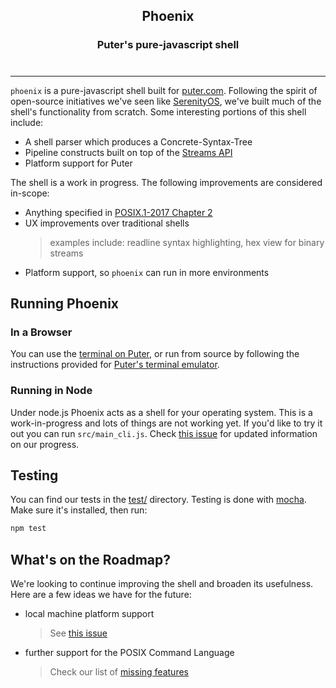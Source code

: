 <h2 align="center">Phoenix</h2>
<h3 align="center">Puter's pure-javascript shell</h3>
<h3 align="center"><img alt="" src="./doc/readme-gif.gif"></h3>
<hr>

`phoenix` is a pure-javascript shell built for [puter.com](https://puter.com).
Following the spirit of open-source initiatives we've seen like
[SerenityOS](https://serenityos.org/),
we've built much of the shell's functionality from scratch.
Some interesting portions of this shell include:

- A shell parser which produces a Concrete-Syntax-Tree
- Pipeline constructs built on top of the [Streams API](https://developer.mozilla.org/en-US/docs/Web/API/Streams_API)
- Platform support for Puter

The shell is a work in progress. The following improvements are considered in-scope:

- Anything specified in [POSIX.1-2017 Chapter 2](https://pubs.opengroup.org/onlinepubs/9699919799.2018edition/utilities/V3_chap02.html)
- UX improvements over traditional shells
  > examples include: readline syntax highlighting, hex view for binary streams
- Platform support, so `phoenix` can run in more environments

## Running Phoenix

### In a Browser

You can use the [terminal on Puter](https://puter.com/app/terminal),
or run from source by following the instructions provided for
[Puter's terminal emulator](https://github.com/HeyPuter/terminal).

### Running in Node

Under node.js Phoenix acts as a shell for your operating system.
This is a work-in-progress and lots of things are not working
yet. If you'd like to try it out you can run `src/main_cli.js`.
Check [this issue](https://github.com/HeyPuter/phoenix/issues/14)
for updated information on our progress.

## Testing

You can find our tests in the [test/](./test) directory.
Testing is done with [mocha](https://www.npmjs.com/package/mocha).
Make sure it's installed, then run:

```sh
npm test
```

## What's on the Roadmap?

We're looking to continue improving the shell and broaden its usefulness.
Here are a few ideas we have for the future:

- local machine platform support
  > See [this issue](https://github.com/HeyPuter/phoenix/issues/14)
- further support for the POSIX Command Language
  > Check our list of [missing features](doc/missing-posix.md)
